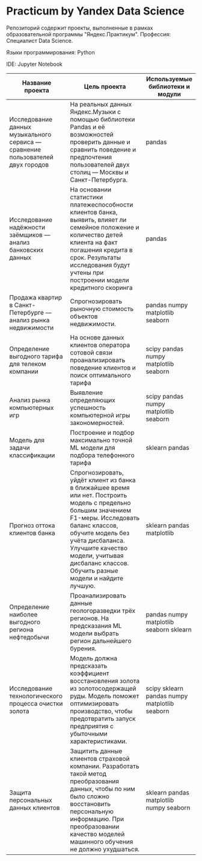 #  Practicum by Yandex Data Science
Репозиторий содержит проекты, выполненные  в рамках образовательной программы "Яндекс.Практикум". 
Профессия: Специалист Data Science.

Языки программирования: Python

IDE: Jupyter Notebook

	
 Название проекта| Цель проекта |Используемые библиотеки и модули
----------------|--------------|---------------------------
Исследование данных музыкального сервиса — сравнение пользователей двух городов |На реальных данных Яндекс.Музыки c помощью библиотеки Pandas и её возможностей проверить данные и сравнить поведение и предпочтения пользователей двух столиц — Москвы и Санкт-Петербурга.|pandas|   
Исследование надёжности заёмщиков — анализ банковских данных| На основании статистики платежеспособности клиентов банка, выявить, влияет ли семейное положение и количество детей клиента на факт погашения кредита в срок. Результаты исследования будут учтены при построении модели кредитного скоринга|pandas
Продажа квартир в Санкт-Петербурге — анализ рынка недвижимости|	Спрогнозировать рыночную стоимость объектов недвижимости.|pandas numpy matplotlib seaborn
Определение выгодного тарифа для телеком компании|На основе данных клиентов оператора сотовой связи проанализировать поведение клиентов и поиск оптимального тарифа |	scipy pandas numpy matplotlib seaborn
Анализ рынка компьютерных игр|	Выявление определяющих успешность компьютерной игры закономерностей.|	scipy pandas numpy matplotlib seaborn
Модель для задачи классификации| Построение и подбор максимально точной ML модели для подбора телефонного тарифа|	sklearn pandas
Прогноз оттока клиентов банка|	Спрогнозировать, уйдёт клиент из банка в ближайшее время или нет. Построить модель с предельно большим значением F1-меры. Исследовать баланс классов, обучите модель без учёта дисбаланса. Улучшите качество модели, учитывая дисбаланс классов. Обучить разные модели и найдите лучшую.|sklearn pandas matplotlib
Определение наиболее выгодного региона нефтедобычи|Проанализировать данные геологоразведки трёх регионов. На предсказания ML модели выбрать регион дальнейшего бурения.|	pandas numpy matplotlib seaborn sklearn
Исследование технологического процесса очистки золота| Модель должна предсказать коэффициент восстановления золота из золотосодержащей руды.  Модель поможет оптимизировать производство, чтобы предотвратить запуск предприятия с убыточными характеристиками.|scipy sklearn pandas numpy matplotlib seaborn
Защита персональных данных клиентов|Защитить данные клиентов страховой компании. Разработать такой метод преобразования данных, чтобы по ним было сложно восстановить персональную информацию. При преобразовании качество моделей машинного обучения не должно ухудшаться.|sklearn pandas matplotlib numpy seaborn
